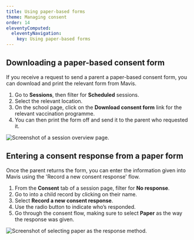 ```yaml
---
title: Using paper-based forms
theme: Managing consent
order: 14
eleventyComputed:
  eleventyNavigation:
    key: Using paper-based forms
---
```


## Downloading a paper-based consent form

If you receive a request to send a parent a paper-based consent form, you can download and print the relevant form from Mavis.

1. Go to **Sessions**, then filter for **Scheduled** sessions.
2. Select the relevant location.
3. On the school page, click on the **Download consent form** link for the relevant vaccination programme.
4. You can then print the form off and send it to the parent who requested it.

![Screenshot of a session overview page.](/assets/images/session.png)

## Entering a consent response from a paper form

Once the parent returns the form, you can enter the information given into Mavis using the 'Record a new consent response' flow.

1. From the **Consent** tab of a session page, filter for **No response**.
2. Go to into a child record by clicking on their name.
3. Select **Record a new consent response**.
4. Use the radio button to indicate who’s responded.
5. Go through the consent flow, making sure to select **Paper** as the way the response was given.

![Screenshot of selecting paper as the response method.](/assets/images/consent-response-paper.png 'Make sure to select paper as the response method when entering a consent response from a paper form.')
